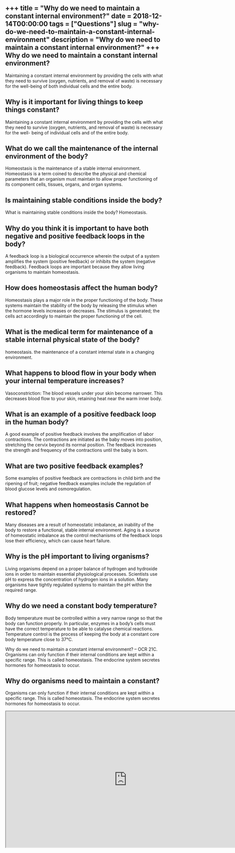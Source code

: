 +++
title = "Why do we need to maintain a constant internal environment?"
date = 2018-12-14T00:00:00
tags = ["Questions"]
slug = "why-do-we-need-to-maintain-a-constant-internal-environment"
description = "Why do we need to maintain a constant internal environment?"
+++
Why do we need to maintain a constant internal environment?
-----------------------------------------------------------

Maintaining a constant internal environment by providing the cells with what they need to survive (oxygen, nutrients, and removal of waste) is necessary for the well-being of both individual cells and the entire body.

Why is it important for living things to keep things constant?
--------------------------------------------------------------

Maintaining a constant internal environment by providing the cells with what they need to survive (oxygen, nutrients, and removal of waste) is necessary for the well- being of individual cells and of the entire body.

What do we call the maintenance of the internal environment of the body?
------------------------------------------------------------------------

Homeostasis is the maintenance of a stable internal environment. Homeostasis is a term coined to describe the physical and chemical parameters that an organism must maintain to allow proper functioning of its component cells, tissues, organs, and organ systems.

Is maintaining stable conditions inside the body?
-------------------------------------------------

What is maintaining stable conditions inside the body? Homeostasis.

Why do you think it is important to have both negative and positive feedback loops in the body?
-----------------------------------------------------------------------------------------------

A feedback loop is a biological occurrence wherein the output of a system amplifies the system (positive feedback) or inhibits the system (negative feedback). Feedback loops are important because they allow living organisms to maintain homeostasis.

How does homeostasis affect the human body?
-------------------------------------------

Homeostasis plays a major role in the proper functioning of the body. These systems maintain the stability of the body by releasing the stimulus when the hormone levels increases or decreases. The stimulus is generated; the cells act accordingly to maintain the proper functioning of the cell.

What is the medical term for maintenance of a stable internal physical state of the body?
-----------------------------------------------------------------------------------------

homeostasis. the maintenance of a constant internal state in a changing environment.

What happens to blood flow in your body when your internal temperature increases?
---------------------------------------------------------------------------------

Vasoconstriction: The blood vessels under your skin become narrower. This decreases blood flow to your skin, retaining heat near the warm inner body.

What is an example of a positive feedback loop in the human body?
-----------------------------------------------------------------

A good example of positive feedback involves the amplification of labor contractions. The contractions are initiated as the baby moves into position, stretching the cervix beyond its normal position. The feedback increases the strength and frequency of the contractions until the baby is born.

What are two positive feedback examples?
----------------------------------------

Some examples of positive feedback are contractions in child birth and the ripening of fruit; negative feedback examples include the regulation of blood glucose levels and osmoregulation.

What happens when homeostasis Cannot be restored?
-------------------------------------------------

Many diseases are a result of homeostatic imbalance, an inability of the body to restore a functional, stable internal environment. Aging is a source of homeostatic imbalance as the control mechanisms of the feedback loops lose their efficiency, which can cause heart failure.

Why is the pH important to living organisms?
--------------------------------------------

Living organisms depend on a proper balance of hydrogen and hydroxide ions in order to maintain essential physiological processes. Scientists use pH to express the concentration of hydrogen ions in a solution. Many organisms have tightly regulated systems to maintain the pH within the required range.

Why do we need a constant body temperature?
-------------------------------------------

Body temperature must be controlled within a very narrow range so that the body can function properly. In particular, enzymes in a body’s cells must have the correct temperature to be able to catalyse chemical reactions. Temperature control is the process of keeping the body at a constant core body temperature close to 37°C.

Why do we need to maintain a constant internal environment? – OCR 21C. Organisms can only function if their internal conditions are kept within a specific range. This is called homeostasis. The endocrine system secretes hormones for homeostasis to occur.

Why do organisms need to maintain a constant?
---------------------------------------------

Organisms can only function if their internal conditions are kept within a specific range. This is called homeostasis. The endocrine system secretes hormones for homeostasis to occur.

<iframe allow="accelerometer; autoplay; clipboard-write; encrypted-media; gyroscope; picture-in-picture" allowfullscreen="" class="__youtube_prefs__  epyt-is-override  no-lazyload" data-no-lazy="1" data-origheight="433" data-origwidth="770" data-skipgform_ajax_framebjll="" height="433" id="_ytid_11588" loading="lazy" src="https://www.youtube.com/embed/ZLeb5KksZUg?enablejsapi=1&autoplay=0&cc_load_policy=0&cc_lang_pref=&iv_load_policy=1&loop=0&modestbranding=0&rel=1&fs=1&playsinline=0&autohide=2&theme=dark&color=red&controls=1&" title="YouTube player" width="770"></iframe>